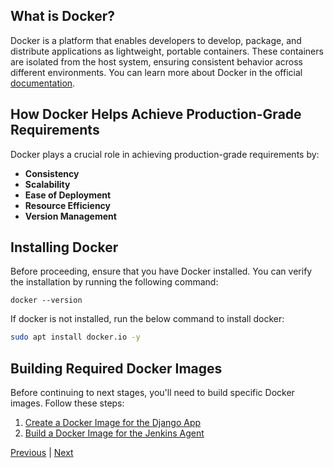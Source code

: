 ## What is Docker?
Docker is a platform that enables developers to develop, package, and distribute applications as lightweight, portable containers. These containers are isolated from the host system, ensuring consistent behavior across different environments.
You can learn more about Docker in the official [documentation](https://docs.docker.com/get-started/overview/).

## How Docker Helps Achieve Production-Grade Requirements
Docker plays a crucial role in achieving production-grade requirements by:
- **Consistency**
- **Scalability**
- **Ease of Deployment**
- **Resource Efficiency**
- **Version Management**
  
## Installing Docker
Before proceeding, ensure that you have Docker installed. You can verify the installation by running the following command:
```
docker --version
```
If docker is not installed, run the below command to install docker:
```sh
sudo apt install docker.io -y
```
## Building Required Docker Images
Before continuing to next stages, you'll need to build specific Docker images. Follow these steps:
1. [Create a Docker Image for the Django App](./01-Docker-Image-Django-App.md)
2. [Build a Docker Image for the Jenkins Agent](./02-Docker-Image-For-Jenkins-Agent.md)

[Previous](../00.%20Prerequisite/Understand-Our-Django-Application.md) | [Next](./01-Docker-Image-Django-App.md)

